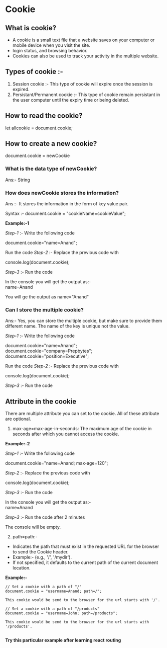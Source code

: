 # Cookie

## What is cookie?

- A cookie is a small text file that a website saves on your computer or mobile device when you visit the site. 
-  login status, and browsing behavior.
-  Cookies can also be used to track your activity in the multiple website.

## Types of cookie :-

1. Session cookie :- This type of cookie will expire once the session is expired.
2. Persistant/Permanent cookie :- This type of cookie remain persistant in the user computer until the expiry time or being deleted.
   
## How to read the cookie?

let allcookie = document.cookie;

## How to create a new cookie?

document.cookie = newCookie

### What is the data type of newCookie?

Ans:- String

### How does newCookie stores the information?
   
Ans :- It stores the information in the form of key value pair.

Syntax :- document.cookie = "cookieName=cookieValue";  

**Example:-1**

_Step-1_ :- Write the following code

document.cookie="name=Anand";  

Run the code
_Step-2_ :- Replace the previous code with

console.log(document.cookie);  

_Step-3_ :- Run the code

In the console you will get the output as:-  
name=Anand  

You will ge the output as name="Anand"

### Can I store the multiple cookie?

Ans:- Yes, you can store the multiple cookie, but make sure to provide them different name. The name of the key is unique not the value.

_Step-1_ :- Write the following code

document.cookie="name=Anand";  
document.cookie="company=Prepbytes";
document.cookie="position=Executive"; 

Run the code
_Step-2_ :- Replace the previous code with

console.log(document.cookie);  

_Step-3_ :- Run the code


## Attribute in the cookie

There are multiple attribute you can set to the cookie. All of these attribute are optional.  

1. max-age=max-age-in-seconds: The maximum age of the cookie in seconds after which you cannot access the cookie.

**Example:-2**

_Step-1_ :- Write the following code  

document.cookie="name=Anand; max-age=120";


_Step-2_ :- Replace the previous code with

console.log(document.cookie);  

_Step-3_ :- Run the code

In the console you will get the output as:-  
name=Anand  

_Step-3_ :- Run the code after 2 minutes

The console will be empty.

2. path=path:-
- Indicates the path that must exist in the requested URL for the browser to send the Cookie header.
- Example:- (e.g., '/', '/mydir').
-  If not specified, it defaults to the current path of the current document location.

**Example:-**
~~~
// Set a cookie with a path of "/"
document.cookie = "username=Anand; path=/";

This cookie would be send to the browser for the url starts with '/'.

// Set a cookie with a path of "/products"
document.cookie = "username=John; path=/products";

This cookie would be send to the browser for the url starts with '/products'.


~~~

**Try this particular example after learning react routing**